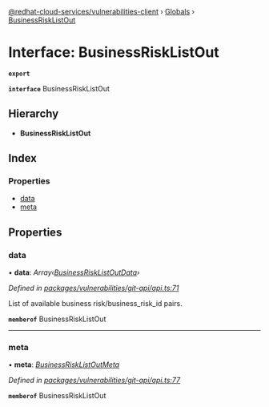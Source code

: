 [@redhat-cloud-services/vulnerabilities-client](../README.md) › [Globals](../globals.md) › [BusinessRiskListOut](businessrisklistout.md)

# Interface: BusinessRiskListOut

**`export`** 

**`interface`** BusinessRiskListOut

## Hierarchy

* **BusinessRiskListOut**

## Index

### Properties

* [data](businessrisklistout.md#data)
* [meta](businessrisklistout.md#meta)

## Properties

###  data

• **data**: *Array‹[BusinessRiskListOutData](businessrisklistoutdata.md)›*

*Defined in [packages/vulnerabilities/git-api/api.ts:71](https://github.com/RedHatInsights/javascript-clients/blob/master/packages/vulnerabilities/git-api/api.ts#L71)*

List of available business risk/business_risk_id pairs.

**`memberof`** BusinessRiskListOut

___

###  meta

• **meta**: *[BusinessRiskListOutMeta](businessrisklistoutmeta.md)*

*Defined in [packages/vulnerabilities/git-api/api.ts:77](https://github.com/RedHatInsights/javascript-clients/blob/master/packages/vulnerabilities/git-api/api.ts#L77)*

**`memberof`** BusinessRiskListOut
